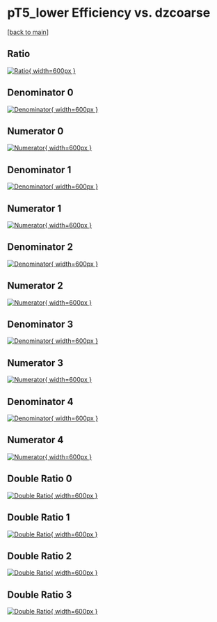 # pT5_lower Efficiency vs. dzcoarse

[[back to main](./)]



## Ratio

[![Ratio](../mtv/var/pT5_lower_base_321_1_eff_dzcoarse.png){ width=600px }](../mtv/var/pT5_lower_base_321_1_eff_dzcoarse.pdf)

## Denominator 0

[![Denominator](../mtv/den/pT5_lower_base_321_1_eff_dzcoarse_den0.png){ width=600px }](../mtv/den/pT5_lower_base_321_1_eff_dzcoarse_den0.pdf)

## Numerator 0

[![Numerator](../mtv/num/pT5_lower_base_321_1_eff_dzcoarse_num0.png){ width=600px }](../mtv/num/pT5_lower_base_321_1_eff_dzcoarse_num0.pdf)

## Denominator 1

[![Denominator](../mtv/den/pT5_lower_base_321_1_eff_dzcoarse_den1.png){ width=600px }](../mtv/den/pT5_lower_base_321_1_eff_dzcoarse_den1.pdf)

## Numerator 1

[![Numerator](../mtv/num/pT5_lower_base_321_1_eff_dzcoarse_num1.png){ width=600px }](../mtv/num/pT5_lower_base_321_1_eff_dzcoarse_num1.pdf)

## Denominator 2

[![Denominator](../mtv/den/pT5_lower_base_321_1_eff_dzcoarse_den2.png){ width=600px }](../mtv/den/pT5_lower_base_321_1_eff_dzcoarse_den2.pdf)

## Numerator 2

[![Numerator](../mtv/num/pT5_lower_base_321_1_eff_dzcoarse_num2.png){ width=600px }](../mtv/num/pT5_lower_base_321_1_eff_dzcoarse_num2.pdf)

## Denominator 3

[![Denominator](../mtv/den/pT5_lower_base_321_1_eff_dzcoarse_den3.png){ width=600px }](../mtv/den/pT5_lower_base_321_1_eff_dzcoarse_den3.pdf)

## Numerator 3

[![Numerator](../mtv/num/pT5_lower_base_321_1_eff_dzcoarse_num3.png){ width=600px }](../mtv/num/pT5_lower_base_321_1_eff_dzcoarse_num3.pdf)

## Denominator 4

[![Denominator](../mtv/den/pT5_lower_base_321_1_eff_dzcoarse_den4.png){ width=600px }](../mtv/den/pT5_lower_base_321_1_eff_dzcoarse_den4.pdf)

## Numerator 4

[![Numerator](../mtv/num/pT5_lower_base_321_1_eff_dzcoarse_num4.png){ width=600px }](../mtv/num/pT5_lower_base_321_1_eff_dzcoarse_num4.pdf)

## Double Ratio 0

[![Double Ratio](../mtv/ratio/pT5_lower_base_321_1_eff_dzcoarse_ratio0.png){ width=600px }](../mtv/ratio/pT5_lower_base_321_1_eff_dzcoarse_ratio0.pdf)

## Double Ratio 1

[![Double Ratio](../mtv/ratio/pT5_lower_base_321_1_eff_dzcoarse_ratio1.png){ width=600px }](../mtv/ratio/pT5_lower_base_321_1_eff_dzcoarse_ratio1.pdf)

## Double Ratio 2

[![Double Ratio](../mtv/ratio/pT5_lower_base_321_1_eff_dzcoarse_ratio2.png){ width=600px }](../mtv/ratio/pT5_lower_base_321_1_eff_dzcoarse_ratio2.pdf)

## Double Ratio 3

[![Double Ratio](../mtv/ratio/pT5_lower_base_321_1_eff_dzcoarse_ratio3.png){ width=600px }](../mtv/ratio/pT5_lower_base_321_1_eff_dzcoarse_ratio3.pdf)

